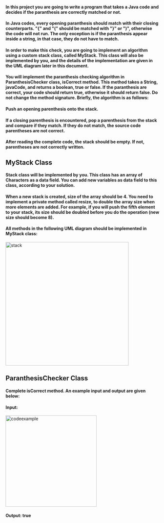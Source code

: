 #### In this project you are going to write a program that takes a Java code and decides if the paranthesis are correctly matched or not.

#### In Java codes, every opening paranthesis should match with their closing counterparts. "{" and "(" should be matched with "}" or ")", otherwise the code will not run. The only exception is if the paranthesis appear inside a string, in that case, they do not have to match.

#### In order to make this check, you are going to implement an algorithm using a custom stack class, called MyStack. This class will also be implemented by you, and the details of the implementation are given in the UML diagram later in this document.

#### You will implement the paranthesis checking algorithm in ParanthesisChecker class, isCorrect method. This method takes a String, javaCode, and returns a boolean, true or false. If the paranthesis are correct, your code should return true, otherwise it should return false. Do not change the method signature. Briefly, the algorithm is as follows:

#### Push an opening parenthesis onto the stack.
#### If a closing parenthesis is encountered, pop a parenthesis from the stack and compare if they match. If they do not match, the source code parentheses are not correct.
#### After reading the complete code, the stack should be empty. If not, parentheses are not correctly written.
## MyStack Class
#### Stack class will be implemented by you. This class has an array of Characters as a data field. You can add new variables as data field to this class, according to your solution.
#### When a new stack is created, size of the array should be 4. You need to implement a private method called resize, to double the array size when more elements are added. For example, if you will push the fifth element to your stack, its size should be doubled before you do the operation (new size should become 8).

#### All methods in the following UML diagram should be implemented in MyStack class:

<img width="403" alt="stack" src="https://user-images.githubusercontent.com/124915257/221993577-94bd2ca8-3310-4a19-b34e-019f63592f5a.PNG">

## ParanthesisChecker Class
#### Complete isCorrect method. An example input and output are given below:
#### Input:
<img width="298" alt="codeexample" src="https://user-images.githubusercontent.com/124915257/221993721-9b47444f-2807-4488-8568-bdb7cef55642.PNG">

#### Output: true
